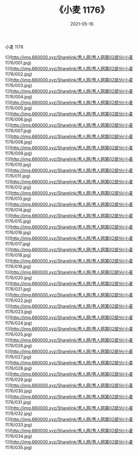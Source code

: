﻿---
layout: post
title:  《小麦 1176》
date:   2021-05-16
img: http://img.660000.xyz/Sharelink/秀人网/秀人网第02部分/小麦 1176/000.jpg
categories: [美女, 清纯, 唯美]
---

小麦 1176

  ![](http://img.660000.xyz/Sharelink/秀人网/秀人网第02部分/小麦 1176/001.jpg) <br> ![](http://img.660000.xyz/Sharelink/秀人网/秀人网第02部分/小麦 1176/002.jpg) <br> ![](http://img.660000.xyz/Sharelink/秀人网/秀人网第02部分/小麦 1176/003.jpg) <br> ![](http://img.660000.xyz/Sharelink/秀人网/秀人网第02部分/小麦 1176/004.jpg) <br> ![](http://img.660000.xyz/Sharelink/秀人网/秀人网第02部分/小麦 1176/005.jpg) <br> ![](http://img.660000.xyz/Sharelink/秀人网/秀人网第02部分/小麦 1176/006.jpg) <br> ![](http://img.660000.xyz/Sharelink/秀人网/秀人网第02部分/小麦 1176/007.jpg) <br> ![](http://img.660000.xyz/Sharelink/秀人网/秀人网第02部分/小麦 1176/008.jpg) <br> ![](http://img.660000.xyz/Sharelink/秀人网/秀人网第02部分/小麦 1176/009.jpg) <br> ![](http://img.660000.xyz/Sharelink/秀人网/秀人网第02部分/小麦 1176/010.jpg) <br> ![](http://img.660000.xyz/Sharelink/秀人网/秀人网第02部分/小麦 1176/011.jpg) <br> ![](http://img.660000.xyz/Sharelink/秀人网/秀人网第02部分/小麦 1176/012.jpg) <br> ![](http://img.660000.xyz/Sharelink/秀人网/秀人网第02部分/小麦 1176/013.jpg) <br> ![](http://img.660000.xyz/Sharelink/秀人网/秀人网第02部分/小麦 1176/014.jpg) <br> ![](http://img.660000.xyz/Sharelink/秀人网/秀人网第02部分/小麦 1176/015.jpg) <br> ![](http://img.660000.xyz/Sharelink/秀人网/秀人网第02部分/小麦 1176/016.jpg) <br> ![](http://img.660000.xyz/Sharelink/秀人网/秀人网第02部分/小麦 1176/017.jpg) <br> ![](http://img.660000.xyz/Sharelink/秀人网/秀人网第02部分/小麦 1176/018.jpg) <br> ![](http://img.660000.xyz/Sharelink/秀人网/秀人网第02部分/小麦 1176/019.jpg) <br> ![](http://img.660000.xyz/Sharelink/秀人网/秀人网第02部分/小麦 1176/020.jpg) <br> ![](http://img.660000.xyz/Sharelink/秀人网/秀人网第02部分/小麦 1176/021.jpg) <br> ![](http://img.660000.xyz/Sharelink/秀人网/秀人网第02部分/小麦 1176/022.jpg) <br> ![](http://img.660000.xyz/Sharelink/秀人网/秀人网第02部分/小麦 1176/023.jpg) <br> ![](http://img.660000.xyz/Sharelink/秀人网/秀人网第02部分/小麦 1176/024.jpg) <br> ![](http://img.660000.xyz/Sharelink/秀人网/秀人网第02部分/小麦 1176/025.jpg) <br> ![](http://img.660000.xyz/Sharelink/秀人网/秀人网第02部分/小麦 1176/026.jpg) <br> ![](http://img.660000.xyz/Sharelink/秀人网/秀人网第02部分/小麦 1176/027.jpg) <br> ![](http://img.660000.xyz/Sharelink/秀人网/秀人网第02部分/小麦 1176/028.jpg) <br> ![](http://img.660000.xyz/Sharelink/秀人网/秀人网第02部分/小麦 1176/029.jpg) <br> ![](http://img.660000.xyz/Sharelink/秀人网/秀人网第02部分/小麦 1176/030.jpg) <br> ![](http://img.660000.xyz/Sharelink/秀人网/秀人网第02部分/小麦 1176/031.jpg) <br> ![](http://img.660000.xyz/Sharelink/秀人网/秀人网第02部分/小麦 1176/032.jpg) <br> ![](http://img.660000.xyz/Sharelink/秀人网/秀人网第02部分/小麦 1176/033.jpg) <br> ![](http://img.660000.xyz/Sharelink/秀人网/秀人网第02部分/小麦 1176/034.jpg) <br> ![](http://img.660000.xyz/Sharelink/秀人网/秀人网第02部分/小麦 1176/035.jpg) <br>